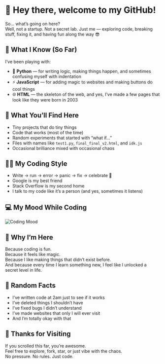 # 👋 Hey there, welcome to my GitHub!

So… what’s going on here?  
Well, not a startup. Not a secret lab. Just me — exploring code, breaking stuff, fixing it, and having fun along the way 😎

## 🧠 What I Know (So Far)

I’ve been playing with:

- 🐍 **Python** — for writing logic, making things happen, and sometimes confusing myself with indentation
- ⚡ **JavaScript** — for adding magic to websites and making buttons do cool things
- 🌐 **HTML** — the skeleton of the web, and yes, I’ve made a few pages that look like they were born in 2003

## 🎨 What You’ll Find Here

- Tiny projects that do tiny things  
- Code that works (most of the time)  
- Random experiments that started with “what if…”  
- Files with names like `test1.py`, `final_final_v2.html`, and `idk.js`  
- Occasional brilliance mixed with occasional chaos

## 🤹‍♀️ My Coding Style

- Write → run → error → panic → fix → celebrate 🎉  
- Google is my best friend  
- Stack Overflow is my second home  
- I talk to my code like it’s a person (and yes, sometimes it listens)

## 💻 My Mood While Coding

![Coding Mood](https://media.giphy.com/media/78XCFBGOlS6keY1Bil/giphy.gif)

## 🧃 Why I’m Here

Because coding is fun.  
Because it feels like magic.  
Because I like making things that didn’t exist before.  
And because every time I learn something new, I feel like I unlocked a secret level in life.

## 🐾 Random Facts

- I’ve written code at 2am just to see if it works  
- I’ve deleted things I shouldn’t have  
- I’ve fixed bugs I didn’t understand  
- I’ve made websites that only I will ever visit  
- And I’m totally okay with that

## 🙌 Thanks for Visiting

If you scrolled this far, you’re awesome.  
Feel free to explore, fork, star, or just vibe with the chaos.  
No pressure. No rules. Just code.
